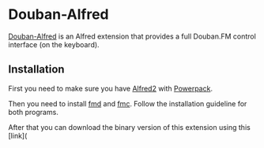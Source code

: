 Douban-Alfred 
==============

[Douban-Alfred](https://github.com/yulan6248/Douban-Alfred) is an Alfred extension that provides a full Douban.FM control interface (on the keyboard). 

Installation
------------

First you need to make sure you have [Alfred2](http://www.alfredapp.com/) with [Powerpack](http://www.alfredapp.com/powerpack/).

Then you need to install [fmd](https://github.com/hzqtc/fmd) and [fmc](https://github.com/hzqtc/fmc). Follow the installation guideline for both programs.

After that you can download the binary version of this extension using this [link](

